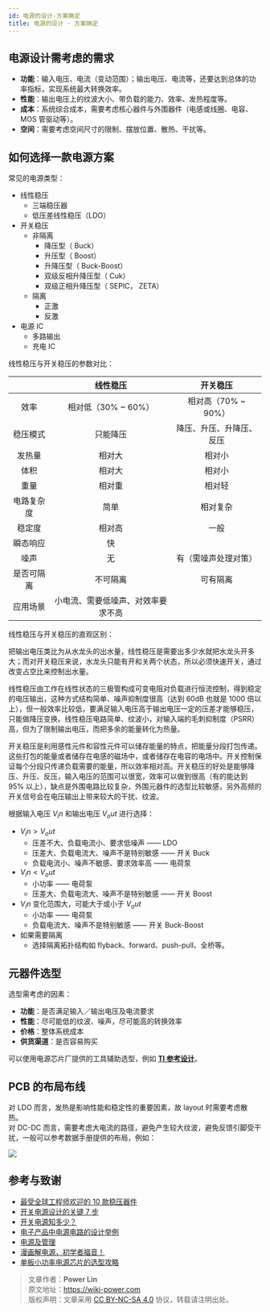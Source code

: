 ```yaml
---
id: 电源的设计-方案确定
title: 电源的设计 - 方案确定
---
```


## 电源设计需考虑的需求

- **功能**：输入电压、电流（变动范围）；输出电压、电流等，还要达到总体的功率指标，实现系统最大转换效率。
- **性能**：输出电压上的纹波大小、带负载的能力、效率、发热程度等。
- **成本**：系统综合成本，需要考虑核心器件与外围器件（电感或线圈、电容、MOS 管驱动等）。
- **空间**：需要考虑空间尺寸的限制、摆放位置、散热、干扰等。

## 如何选择一款电源方案

常见的电源类型：

- 线性稳压
  - 三端稳压器
  - 低压差线性稳压（LDO）
- 开关稳压
  - 非隔离
    - 降压型（ Buck）
    - 升压型（ Boost）
    - 升降压型（ Buck-Boost）
    - 双级反相升降压型（ Cuk）
    - 双级正相升降压型（ SEPIC， ZETA）
  - 隔离
    - 正激
    - 反激
- 电源 IC
  - 多路输出
  - 充电 IC

线性稳压与开关稳压的参数对比：

|            |              线性稳压              |         开关稳压         |
| :--------: | :--------------------------------: | :----------------------: |
|    效率    |        相对低（30% ~ 60%）         |   相对高（70% ~ 90%）    |
|  稳压模式  |              只能降压              | 降压、升压、升降压、反压 |
|   发热量   |               相对大               |          相对小          |
|    体积    |               相对大               |          相对小          |
|    重量    |               相对重               |          相对轻          |
| 电路复杂度 |                简单                |         相对复杂         |
|   稳定度   |               相对高               |           一般           |
|  瞬态响应  |                 快                 |                          |
|    噪声    |                 无                 |   有（需噪声处理对策）   |
| 是否可隔离 |              不可隔离              |         可有隔离         |
|  应用场景  | 小电流、需要低噪声、对效率要求不高 |                          |

线性稳压与开关稳压的直观区别：

把输出电压类比为从水龙头的出水量，线性稳压是需要出多少水就把水龙头开多大；而对开关稳压来说，水龙头只能有开和关两个状态，所以必须快速开关，通过改变占空比来控制出水量。

线性稳压由工作在线性状态的三极管构成可变电阻对负载进行恒流控制，得到稳定的电压输出，这种方式结构简单、噪声抑制度很高（达到 60dB 也就是 1000 倍以上），但一般效率比较低，要满足输入电压高于输出电压一定的压差才能够稳压，只能做降压变换。线性稳压电路简单、纹波小，对输入端的毛刺抑制度（PSRR）高，但为了限制输出电压，而把多余的能量转化为热量。

开关稳压是利用感性元件和容性元件可以储存能量的特点，把能量分段打包传递。这些打包的能量或者储存在电感的磁场中，或者储存在电容的电场中。开关控制保证每个分段只传递负载需要的能量，所以效率相对高。开关稳压的好处是能够降压、升压、反压，输入电压的范围可以很宽，效率可以做到很高（有的能达到 95% 以上），缺点是外围电路比较复杂，外围元器件的选型比较敏感，另外高频的开关信号会在电压输出上带来较大的干扰、纹波。

根据输入电压 $V_in$ 和输出电压 $V_out$ 进行选择：

- $V_in>V_out$
  - 压差不大、负载电流小、要求低噪声 —— LDO
  - 压差大、负载电流大、噪声不是特别敏感 —— 开关 Buck
  - 负载电流小、噪声不敏感、要求效率高 —— 电荷泵
- $V_in<V_out$
  - 小功率 —— 电荷泵
  - 压差大、负载电流大、噪声不是特别敏感 —— 开关 Boost
- $V_in$ 变化范围大，可能大于或小于 $V_out$
  - 小功率 —— 电荷泵
  - 负载电流大、噪声不是特别敏感 —— 开关 Buck-Boost
- 如果需要隔离
  - 选择隔离拓扑结构如 flyback、forward、push-pull、全桥等。

## 元器件选型

选型需考虑的因素：

- **功能**：是否满足输入／输出电压及电流要求
- **性能**：尽可能低的纹波、噪声，尽可能高的转换效率
- **价格**：整体系统成本
- **供货渠道**：是否容易购买

可以使用电源芯片厂提供的工具辅助选型，例如 [**TI 参考设计**](http://www.ti.com.cn/cn/reference-designs/index.html)。

## PCB 的布局布线

对 LDO 而言，发热是影响性能和稳定性的重要因素，故 layout 时需要考虑散热。  
对 DC-DC 而言，需要考虑大电流的路径，避免产生较大纹波，避免反馈引脚受干扰，一般可以参考数据手册提供的布局，例如：

![](https://wiki-media-1253965369.cos.ap-guangzhou.myqcloud.com/img/20200202194045.png)

## 参考与致谢

- [最受全球工程师欢迎的 10 款稳压器件](https://mp.weixin.qq.com/s/l4-iG3Ki4R70X8GeHg3OpA)
- [开关电源设计的关键 7 步](https://mp.weixin.qq.com/s/19ePnO54yBIvatcj5nVRBg)
- [开关电源知多少？](https://mp.weixin.qq.com/s/ilSCii7jw9DHfIqorrq5Yg)
- [电子产品中电源电路的设计举例](https://www.eetree.cn/wiki/ps_design_case#%E7%94%B5%E5%AD%90%E4%BA%A7%E5%93%81%E4%B8%AD%E7%94%B5%E6%BA%90%E7%94%B5%E8%B7%AF%E7%9A%84%E8%AE%BE%E8%AE%A1%E4%B8%BE%E4%BE%8B)
- [电源及管理](https://www.eetree.cn/wiki/powersupply)
- [漫画解电源，初学者福音！](https://mp.weixin.qq.com/s/R6c96mmincweZ_xV7ex2QQ)
- [单板小功率电源芯片的选型攻略](https://mp.weixin.qq.com/s/ZPNlGc3JHovSvxzh7uWD9g)

> 文章作者：**Power Lin**  
> 原文地址：<https://wiki-power.com>  
> 版权声明：文章采用 [CC BY-NC-SA 4.0](https://creativecommons.org/licenses/by/4.0/deed.zh) 协议，转载请注明出处。
